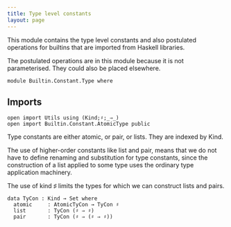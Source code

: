 ```yaml
---
title: Type level constants
layout: page
---
```


This module contains the type level constants and also postulated
operations for builtins that are imported from Haskell libraries.

The postulated operations are in this module because it is not
parameterised. They could also be placed elsewhere.

```
module Builtin.Constant.Type where
```

## Imports

```
open import Utils using (Kind;♯;_⇒_)
open import Builtin.Constant.AtomicType public
```

Type constants are either atomic, or pair, or lists.
They are indexed by Kind. 

The use of higher-order constants like list and pair,
means that we do not have to define renaming and substitution 
for type constants, since the construction of a list applied to 
some type uses the ordinary type application machinery.

The use of kind ♯ limits the types for which we can construct lists and pairs.

```
data TyCon : Kind → Set where
  atomic     : AtomicTyCon → TyCon ♯
  list       : TyCon (♯ ⇒ ♯)
  pair       : TyCon (♯ ⇒ (♯ ⇒ ♯))
```
